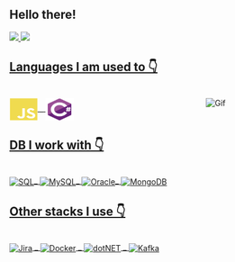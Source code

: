 ## Hello there!

<div>
  <a href="https://github.com/leoaraujogomes">
  <img height="160em" src="https://github-readme-stats.vercel.app/api?username=leoaraujogomes&show_icons=true&theme=midnight-purple&include_all_commits=true&count_private=true"/>
  <img height="160em" src="https://github-readme-stats.vercel.app/api/top-langs/?username=leoaraujogomes&layout=compact&langs_count=7&theme=midnight-purple"/>
</div>
 
 ## Languages I am used to 👇
 
<div style="display: inline_block"><br>
  <img align="center" alt="Js" height="40" width="50" src="https://raw.githubusercontent.com/devicons/devicon/master/icons/javascript/javascript-plain.svg">   _   
  <img align="center" alt="Csharp" height="40" width="50" src="https://raw.githubusercontent.com/devicons/devicon/master/icons/csharp/csharp-original.svg">
  <img align="right" alt="Gif" height="140" width="155" src="https://c.tenor.com/AlUkiGkR2j8AAAAC/new-game-ahagon-umiko-programming.gif">
</div>
  
  ## DB I work with 👇
 
<div style="display: inline_block"><br>
  <img align="center" alt="SQL" height="60" width="70" src="https://cdn.jsdelivr.net/gh/devicons/devicon/icons/microsoftsqlserver/microsoftsqlserver-plain-wordmark.svg">_
  <img align="center" alt="MySQL" height="60" width="80" src="https://cdn.jsdelivr.net/gh/devicons/devicon/icons/mysql/mysql-original-wordmark.svg">_
  <img align="center" alt="Oracle" height="60" width="80" src="https://cdn.jsdelivr.net/gh/devicons/devicon/icons/oracle/oracle-original.svg">_
  <img align="center" alt="MongoDB" height="60" width="70" src="https://cdn.jsdelivr.net/gh/devicons/devicon/icons/mongodb/mongodb-original-wordmark.svg">
</div>

  ## Other stacks I use 👇
 
<div style="display: inline_block"><br>
  <img align="center" alt="Jira" height="50" width="60" src="https://cdn.jsdelivr.net/gh/devicons/devicon/icons/jira/jira-original-wordmark.svg">   _   
  <img align="center" alt="Docker" height="50" width="60" src="https://cdn.jsdelivr.net/gh/devicons/devicon/icons/docker/docker-plain-wordmark.svg">   _   
  <img align="center" alt="dotNET" height="50" width="60" src="https://cdn.jsdelivr.net/gh/devicons/devicon/icons/dotnetcore/dotnetcore-original.svg">   _   
  <img align="center" alt="Kafka" height="50" width="60" src="https://cdn.jsdelivr.net/gh/devicons/devicon/icons/apachekafka/apachekafka-original-wordmark.svg">
</div>

 ##
